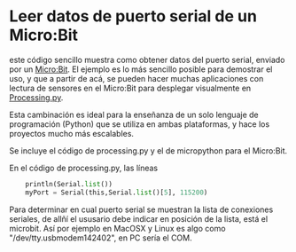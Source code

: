 # Leer datos de puerto serial de un Micro:Bit

este código sencillo muestra como obtener datos del puerto serial, enviado por un [Micro:Bit](https://microbit.org/). El ejemplo es lo más sencillo posible para demostrar el uso, y que a partir de acá, se pueden hacer muchas aplicaciones con lectura de sensores en el Micro:Bit para desplegar visualmente en [Processing.py](https://py.processing.org/).

Esta cambinación es ideal para la enseñanza de un solo lenguaje de programación (Python) que se utiliza en ambas plataformas, y hace los proyectos mucho más escalables.

Se incluye el código de processing.py y el de micropython para el Micro:Bit.

En el código de processing.py, las líneas

```python
    println(Serial.list())
    myPort = Serial(this,Serial.list()[5], 115200)
```
Para determinar en cual puerto serial se muestran la lista de conexiones seriales, de allñí el ususario debe indicar en posición de la lista, está el microbit. Así por ejemplo en MacOSX y Linux es algo como "/dev/tty.usbmodem142402", en PC sería el COM.
